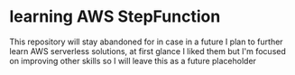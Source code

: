 # learning AWS StepFunction

This repository will stay abandoned for in case in a future I plan to further learn AWS serverless solutions, at first glance I liked them but I'm focused on improving other skills so I will leave this as a future placeholder
